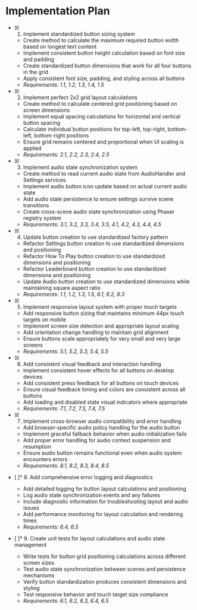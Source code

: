 # Implementation Plan

- [x] 1. Implement standardized button sizing system

  - Create method to calculate the maximum required button width based on longest text content
  - Implement consistent button height calculation based on font size and padding
  - Create standardized button dimensions that work for all four buttons in the grid
  - Apply consistent font size, padding, and styling across all buttons
  - _Requirements: 1.1, 1.2, 1.3, 1.4, 1.5_

- [x] 2. Implement perfect 2x2 grid layout calculations

  - Create method to calculate centered grid positioning based on screen dimensions
  - Implement equal spacing calculations for horizontal and vertical button spacing
  - Calculate individual button positions for top-left, top-right, bottom-left, bottom-right positions
  - Ensure grid remains centered and proportional when UI scaling is applied
  - _Requirements: 2.1, 2.2, 2.3, 2.4, 2.5_

- [x] 3. Implement audio state synchronization system

  - Create method to read current audio state from AudioHandler and Settings services
  - Implement audio button icon update based on actual current audio state
  - Add audio state persistence to ensure settings survive scene transitions
  - Create cross-scene audio state synchronization using Phaser registry system
  - _Requirements: 3.1, 3.2, 3.3, 3.4, 3.5, 4.1, 4.2, 4.3, 4.4, 4.5_

- [x] 4. Update button creation to use standardized factory pattern

  - Refactor Settings button creation to use standardized dimensions and positioning
  - Refactor How To Play button creation to use standardized dimensions and positioning
  - Refactor Leaderboard button creation to use standardized dimensions and positioning
  - Update Audio button creation to use standardized dimensions while maintaining square aspect ratio
  - _Requirements: 1.1, 1.2, 1.3, 1.5, 6.1, 6.2, 6.3_

- [x] 5. Implement responsive layout system with proper touch targets

  - Add responsive button sizing that maintains minimum 44px touch targets on mobile
  - Implement screen size detection and appropriate layout scaling
  - Add orientation change handling to maintain grid alignment
  - Ensure buttons scale appropriately for very small and very large screens
  - _Requirements: 5.1, 5.2, 5.3, 5.4, 5.5_

- [x] 6. Add consistent visual feedback and interaction handling

  - Implement consistent hover effects for all buttons on desktop devices
  - Add consistent press feedback for all buttons on touch devices
  - Ensure visual feedback timing and colors are consistent across all buttons
  - Add loading and disabled state visual indicators where appropriate
  - _Requirements: 7.1, 7.2, 7.3, 7.4, 7.5_

- [x] 7. Implement cross-browser audio compatibility and error handling


  - Add browser-specific audio policy handling for the audio button
  - Implement graceful fallback behavior when audio initialization fails
  - Add proper error handling for audio context suspension and resumption
  - Ensure audio button remains functional even when audio system encounters errors
  - _Requirements: 8.1, 8.2, 8.3, 8.4, 8.5_

- [ ]\* 8. Add comprehensive error logging and diagnostics

  - Add detailed logging for button layout calculations and positioning
  - Log audio state synchronization events and any failures
  - Include diagnostic information for troubleshooting layout and audio issues
  - Add performance monitoring for layout calculation and rendering times
  - _Requirements: 6.4, 6.5_

- [ ]\* 9. Create unit tests for layout calculations and audio state management
  - Write tests for button grid positioning calculations across different screen sizes
  - Test audio state synchronization between scenes and persistence mechanisms
  - Verify button standardization produces consistent dimensions and styling
  - Test responsive behavior and touch target size compliance
  - _Requirements: 6.1, 6.2, 6.3, 6.4, 6.5_
